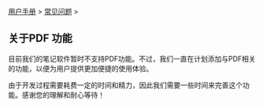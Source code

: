 [用户手册](/dragonnest/drawnote/manual/zh) > [常见问题](/dragonnest/drawnote/manual/zh/q_a) >

关于PDF 功能
---
目前我们的笔记软件暂时不支持PDF功能。不过，我们一直在计划添加与PDF相关的功能，以便为用户提供更加便捷的使用体验。

由于开发过程需要耗费一定的时间和精力，因此我们需要一些时间来完善这个功能。感谢您的理解和耐心等待！